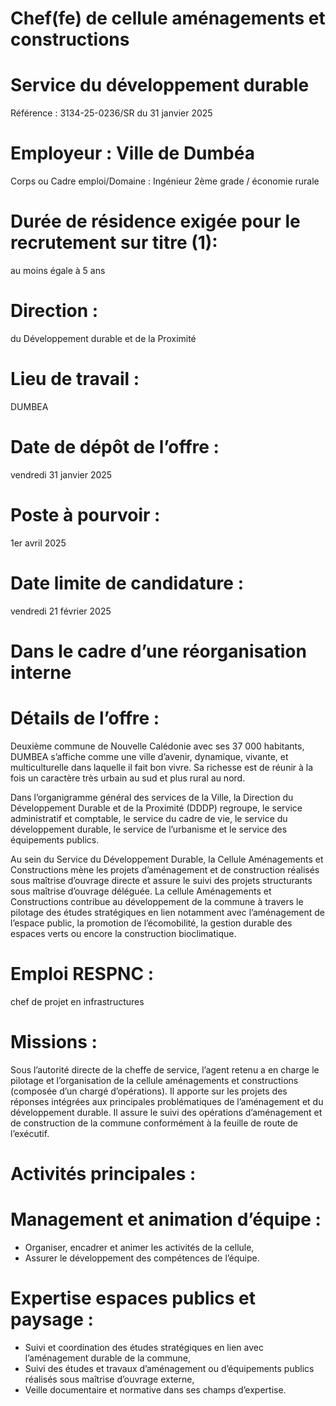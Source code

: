 # Chef(fe) de cellule aménagements et constructions

# Service du développement durable

Référence : 3134-25-0236/SR du 31 janvier 2025

# Employeur : Ville de Dumbéa

Corps ou Cadre emploi/Domaine : Ingénieur 2ème grade / économie rurale

# Durée de résidence exigée pour le recrutement sur titre (1):

au moins égale à 5 ans

# Direction :

du Développement durable et de la Proximité

# Lieu de travail :

DUMBEA

# Date de dépôt de l’offre :

vendredi 31 janvier 2025

# Poste à pourvoir :

1er avril 2025

# Date limite de candidature :

vendredi 21 février 2025

# Dans le cadre d’une réorganisation interne

# Détails de l’offre :

Deuxième commune de Nouvelle Calédonie avec ses 37 000 habitants, DUMBEA s’affiche comme une ville d’avenir, dynamique, vivante, et multiculturelle dans laquelle il fait bon vivre. Sa richesse est de réunir à la fois un caractère très urbain au sud et plus rural au nord.

Dans l’organigramme général des services de la Ville, la Direction du Développement Durable et de la Proximité (DDDP) regroupe, le service administratif et comptable, le service du cadre de vie, le service du développement durable, le service de l’urbanisme et le service des équipements publics.

Au sein du Service du Développement Durable, la Cellule Aménagements et Constructions mène les projets d’aménagement et de construction réalisés sous maîtrise d’ouvrage directe et assure le suivi des projets structurants sous maîtrise d’ouvrage déléguée. La cellule Aménagements et Constructions contribue au développement de la commune à travers le pilotage des études stratégiques en lien notamment avec l’aménagement de l’espace public, la promotion de l’écomobilité, la gestion durable des espaces verts ou encore la construction bioclimatique.

# Emploi RESPNC :

chef de projet en infrastructures

# Missions :

Sous l’autorité directe de la cheffe de service, l’agent retenu a en charge le pilotage et l’organisation de la cellule aménagements et constructions (composée d’un chargé d’opérations). Il apporte sur les projets des réponses intégrées aux principales problématiques de l’aménagement et du développement durable. Il assure le suivi des opérations d’aménagement et de construction de la commune conformément à la feuille de route de l’exécutif.

# Activités principales :

# Management et animation d’équipe :

- Organiser, encadrer et animer les activités de la cellule,
- Assurer le développement des compétences de l’équipe.

# Expertise espaces publics et paysage :

- Suivi et coordination des études stratégiques en lien avec l’aménagement durable de la commune,
- Suivi des études et travaux d’aménagement ou d’équipements publics réalisés sous maîtrise d’ouvrage externe,
- Veille documentaire et normative dans ses champs d’expertise.